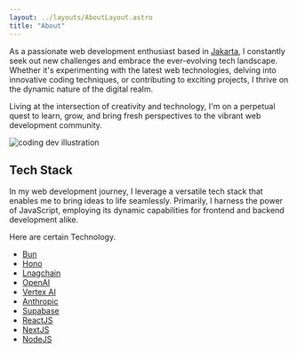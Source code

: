 ```yaml
---
layout: ../layouts/AboutLayout.astro
title: "About"
---
```


As a passionate web development enthusiast based in [Jakarta](https://www.google.com/maps/place/Jakarta), I constantly seek out new challenges and embrace the ever-evolving tech landscape. Whether it's experimenting with the latest web technologies, delving into innovative coding techniques, or contributing to exciting projects, I thrive on the dynamic nature of the digital realm.

Living at the intersection of creativity and technology, I'm on a perpetual quest to learn, grow, and bring fresh perspectives to the vibrant web development community.

<div>
  <img src="/assets/dev.svg" class="sm:w-1/2 mx-auto" alt="coding dev illustration">
</div>

## Tech Stack

In my web development journey, I leverage a versatile tech stack that enables me to bring ideas to life seamlessly. Primarily, I harness the power of JavaScript, employing its dynamic capabilities for frontend and backend development alike.

Here are certain Technology.

- [Bun](https://bun.sh/)
- [Hono](https://hono.dev/)
- [Lnagchain](https://langchain.com/)
- [OpenAI](https://openai.com/)
- [Vertex AI](https://cloud.google.com/vertex-ai)
- [Anthropic](https://www.anthropic.com/)
- [Supabase](https://supabase.com/)
- [ReactJS](https://react.dev/)
- [NextJS](https://nextjs.org/)
- [NodeJS](https://nodejs.org/en)
